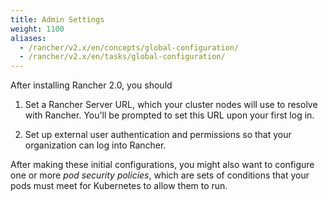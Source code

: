 ```yaml
---
title: Admin Settings
weight: 1100
aliases:
  - /rancher/v2.x/en/concepts/global-configuration/
  - /rancher/v2.x/en/tasks/global-configuration/
---
```


After installing Rancher 2.0, you should

1. Set a Rancher Server URL, which your cluster nodes will use to resolve with Rancher. You'll be prompted to set this URL upon your first log in.

2. Set up external user authentication and permissions so that your organization can log into Rancher.

After making these initial configurations, you might also want to configure one or more _pod security policies_, which are sets of conditions that your pods must meet for Kubernetes to allow them to run.
